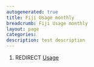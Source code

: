 ```yaml
---
autogenerated: true
title: Fiji Usage monthly
breadcrumb: Fiji Usage monthly
layout: page
categories: 
description: test description
---
```


1.  REDIRECT [Usage](Usage "wikilink")
